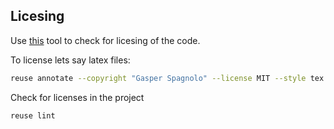 ## Licesing


Use [this](https://github.com/fsfe/reuse-tool) tool to check for licesing of the code.


To license lets say latex files:

```bash
reuse annotate --copyright "Gasper Spagnolo" --license MIT --style tex --recursive .
```

Check for licenses in the project

```bash
reuse lint
```
